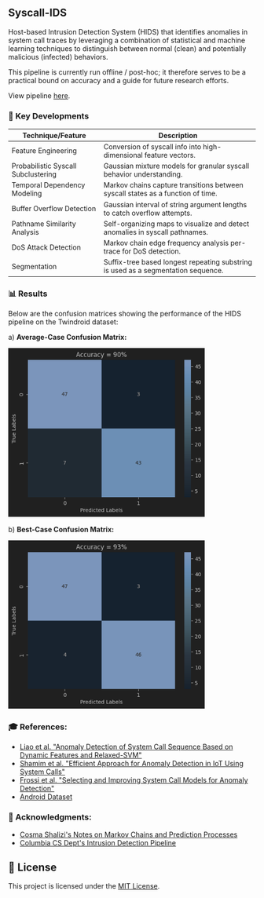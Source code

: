 ## Syscall-IDS

Host-based Intrusion Detection System (HIDS) that identifies anomalies in system call traces by leveraging a combination of statistical and machine learning techniques to distinguish between normal (clean) and potentially malicious (infected) behaviors.

This pipeline is currently run offline / post-hoc; it therefore serves to be a practical bound on accuracy and a guide for future research efforts.

View pipeline [here](https://github.com/Vismay-dev/SysCall-IDS/blob/main/notebooks/pipeline.ipynb).

### 🌟 Key Developments

| Technique/Feature                   | Description                                                                       |
|-------------------------------------|-----------------------------------------------------------------------------------|
| Feature Engineering                 | Conversion of syscall info into high-dimensional feature vectors.                 |
| Probabilistic Syscall Subclustering | Gaussian mixture models for granular syscall behavior understanding.              |
| Temporal Dependency Modeling        | Markov chains capture transitions between syscall states as a function of time.   |
| Buffer Overflow Detection           | Gaussian interval of string argument lengths to catch overflow attempts.          |
| Pathname Similarity Analysis        | Self-organizing maps to visualize and detect anomalies in syscall pathnames.      |
| DoS Attack Detection                | Markov chain edge frequency analysis per-trace for DoS detection.                 |
| Segmentation                        | Suffix-tree based longest repeating substring is used as a segmentation sequence. |

### 📊 Results

Below are the confusion matrices showing the performance of the HIDS pipeline on the Twindroid dataset:

a) **Average-Case Confusion Matrix:**

<img src="results/average-case.png" alt="Confusion Matrix 1" width="400">

b) **Best-Case Confusion Matrix:**

<img src="results/best-case.png" alt="Confusion Matrix 1" width="400">

### 🎓 References:

- [Liao et al. "Anomaly Detection of System Call Sequence Based on Dynamic
Features and Relaxed-SVM"](https://typeset.io/papers/anomaly-detection-of-system-call-sequence-based-on-dynamic-1oukdqgy)
- [Shamim et al. "Efficient Approach for Anomaly Detection in IoT Using System Calls"](https://www.mdpi.com/1424-8220/23/2/652)
- [Frossi et al. "Selecting and Improving System Call Models for Anomaly Detection"](https://maggi.cc/publication/frossi_hybridsyscalls_2009/frossi_hybridsyscalls_2009.pdf)
- [Android Dataset](https://ieeexplore.ieee.org/document/9796248)

### 🙏 Acknowledgments:

- [Cosma Shalizi's Notes on Markov Chains and Prediction Processes](http://bactra.org/notebooks/prediction-process.html)
- [Columbia CS Dept's Intrusion Detection Pipeline](http://ids.cs.columbia.edu/sites/default/files/smt-syscall-discex01.pdf)

## 📝 License

This project is licensed under the [MIT License](https://opensource.org/licenses/MIT).